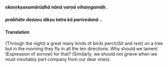 ##### ekavṛkṣasamārūḍhā nānā varṇā vihaṃgamāḥ .
##### prabhāte daśasu dikṣu tatra kā parivedanā ..

#### Translation

(Through the night) a great many kinds of birds perch(Sit and rest) on a tree but in the morning they fly in all the ten directions. Why should we lament (Expression of sorrow) for that? (Similarly, we should not grieve when we must inevitably part company from our dear ones).